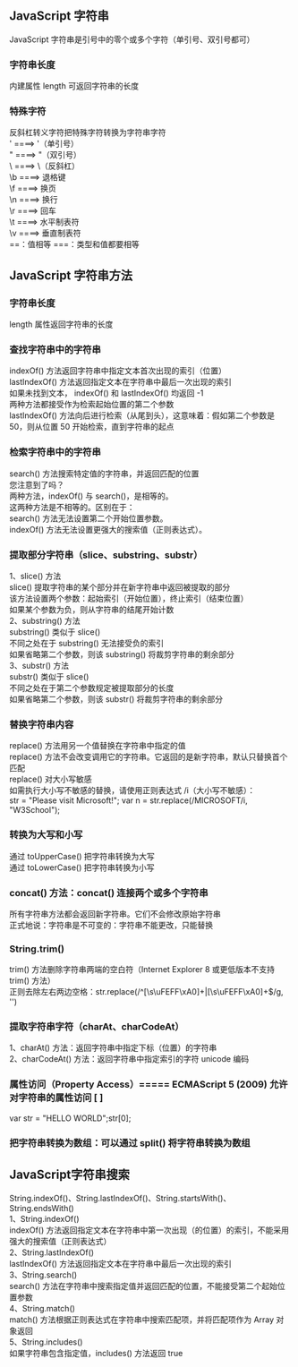 ## JavaScript 字符串   
JavaScript 字符串是引号中的零个或多个字符（单引号、双引号都可）  

### 字符串长度   
内建属性 length 可返回字符串的长度   

### 特殊字符  
反斜杠转义字符把特殊字符转换为字符串字符   
\' ====> '（单引号）   
\" ====> "（双引号）   
\\ ====> \（反斜杠）  
\b ====> 退格键   
\f ====> 换页   
\n ====> 换行   
\r ====> 回车   
\t ====> 水平制表符   
\v ====> 垂直制表符  
==：值相等   ===：类型和值都要相等   

## JavaScript 字符串方法   
### 字符串长度   
length 属性返回字符串的长度   

### 查找字符串中的字符串   
indexOf() 方法返回字符串中指定文本首次出现的索引（位置）   
lastIndexOf() 方法返回指定文本在字符串中最后一次出现的索引   
如果未找到文本， indexOf() 和 lastIndexOf() 均返回 -1   
两种方法都接受作为检索起始位置的第二个参数   
lastIndexOf() 方法向后进行检索（从尾到头），这意味着：假如第二个参数是 50，则从位置 50 开始检索，直到字符串的起点   

### 检索字符串中的字符串   
search() 方法搜索特定值的字符串，并返回匹配的位置    
您注意到了吗？   
两种方法，indexOf() 与 search()，是相等的。   
这两种方法是不相等的。区别在于：   
search() 方法无法设置第二个开始位置参数。   
indexOf() 方法无法设置更强大的搜索值（正则表达式）。   

### 提取部分字符串（slice、substring、substr）   
1、slice() 方法   
slice() 提取字符串的某个部分并在新字符串中返回被提取的部分   
该方法设置两个参数：起始索引（开始位置），终止索引（结束位置）   
如果某个参数为负，则从字符串的结尾开始计数   
2、substring() 方法   
substring() 类似于 slice()    
不同之处在于 substring() 无法接受负的索引  
如果省略第二个参数，则该 substring() 将裁剪字符串的剩余部分     
3、substr() 方法   
substr() 类似于 slice()   
不同之处在于第二个参数规定被提取部分的长度    
如果省略第二个参数，则该 substr() 将裁剪字符串的剩余部分    

### 替换字符串内容   
replace() 方法用另一个值替换在字符串中指定的值    
replace() 方法不会改变调用它的字符串。它返回的是新字符串，默认只替换首个匹配   
replace() 对大小写敏感   
如需执行大小写不敏感的替换，请使用正则表达式 /i（大小写不敏感）：   
str = "Please visit Microsoft!";
var n = str.replace(/MICROSOFT/i, "W3School");   

### 转换为大写和小写   
通过 toUpperCase() 把字符串转换为大写    
通过 toLowerCase() 把字符串转换为小写   

### concat() 方法：concat() 连接两个或多个字符串   
所有字符串方法都会返回新字符串。它们不会修改原始字符串    
正式地说：字符串是不可变的：字符串不能更改，只能替换   

### String.trim()   
trim() 方法删除字符串两端的空白符（Internet Explorer 8 或更低版本不支持 trim() 方法）   
正则去除左右两边空格：str.replace(/^[\s\uFEFF\xA0]+|[\s\uFEFF\xA0]+$/g, '')    

### 提取字符串字符（charAt、charCodeAt）   
1、charAt() 方法：返回字符串中指定下标（位置）的字符串   
2、charCodeAt() 方法：返回字符串中指定索引的字符 unicode 编码    

### 属性访问（Property Access）===== ECMAScript 5 (2009) 允许对字符串的属性访问 [ ]   
var str = "HELLO WORLD";str[0];    

### 把字符串转换为数组：可以通过 split() 将字符串转换为数组   

## JavaScript字符串搜索    
String.indexOf()、String.lastIndexOf()、String.startsWith()、String.endsWith()   
1、String.indexOf()   
indexOf() 方法返回指定文本在字符串中第一次出现（的位置）的索引，不能采用强大的搜索值（正则表达式）   
2、String.lastIndexOf()   
lastIndexOf() 方法返回指定文本在字符串中最后一次出现的索引   
3、String.search()   
search() 方法在字符串中搜索指定值并返回匹配的位置，不能接受第二个起始位置参数   
4、String.match()   
match() 方法根据正则表达式在字符串中搜索匹配项，并将匹配项作为 Array 对象返回   
5、String.includes()   
如果字符串包含指定值，includes() 方法返回 true   







